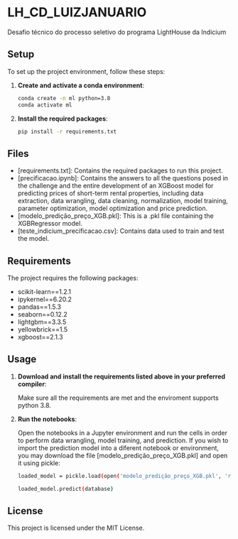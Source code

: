 # LH_CD_LUIZJANUARIO
Desafio técnico do processo seletivo do programa LightHouse da Indicium


## Setup

To set up the project environment, follow these steps:

1. **Create and activate a conda environment**:

    ```bash
    conda create -n ml python=3.8
    conda activate ml
    ```

2. **Install the required packages**:

    ```bash
    pip install -r requirements.txt
    ```

## Files

- [requirements.txt]: Contains the required packages to run this project.
- [precificacao.ipynb]: Contains the answers to all the questions posed in the challenge and the entire development of an XGBoost model for predicting prices of short-term rental properties, including data extraction, data wrangling, data cleaning, normalization, model training, parameter optimization, model optimization and price prediction.
- [modelo_predição_preço_XGB.pkl]: This is a .pkl file containing the XGBRegressor model.
- [teste_indicium_precificacao.csv]: Contains data used to train and test the model.

## Requirements

The project requires the following packages:

- scikit-learn==1.2.1
- ipykernel==6.20.2
- pandas==1.5.3
- seaborn==0.12.2
- lightgbm==3.3.5
- yellowbrick==1.5
- xgboost==2.1.3

## Usage

1. **Download and install the requirements listed above in your preferred compiler**:

    Make sure all the requirements are met and the enviroment supports python 3.8.

1. **Run the notebooks**:

    Open the notebooks in a Jupyter environment and run the cells in order to perform data wrangling, model training, and prediction. If you wish to import the prediction model into a diferent notebook or environment, you may download the file [modelo_predição_preço_XGB.pkl] and open it using pickle:

   ```bash
   loaded_model = pickle.load(open('modelo_predição_preço_XGB.pkl', 'rb'))

   loaded_model.predict(database)
   ```

## License

This project is licensed under the MIT License.
